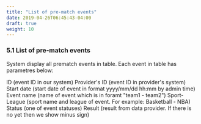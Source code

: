 ```yaml
---
title: "List of pre-match events"
date: 2019-04-26T06:45:43-04:00
draft: true
weight: 10
---
```


### 5.1 List of pre-match events

System display all prematch events in table. Each event in table has parametres below:

ID (event ID in our system)
Provider's ID (event ID in provider's system)
Start date (start date of event in format yyyy/mm/dd hh:mm by admin time)
Event name (name of event which is in foramt "team1 - team2")
Sport-League (sport name and league of event. For example: Basketball - NBA)
Status (one of event statuses)
Result (result from data provider. If there is no yet then we show minus sign)
